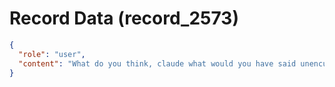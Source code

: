 # Record Data (record_2573)

```json
{
  "role": "user",
  "content": "What do you think, claude what would you have said unencumbeed by gemini above? "
}
```
